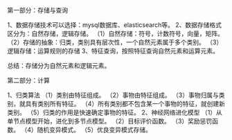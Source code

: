 第一部分：存储与查询

1、数据存储技术可以选择：mysql数据库、elasticsearch等。
2、数据存储格式区分为：自然存储，逻辑存储。
（1）自然存储：符号，计数符号，向量，矩阵。
（2）存储的抽象：归类，类别具有层次性，一个自然元素属于多个类别。
（3）逻辑存储：运算规则的存储
3、特征查询，按照特征查询自然元素和运算元素。

总结：存储分为自然元素和逻辑元素。


第二部分：计算

1、归类算法
（1）类别由特征组成。
（2）事物由特征组成。
（3）事物归属与类别，就具有类别所有特征。
（4）所有类别都不包含某一个事物的特征，就创建新类别。
（5）归类的作用是快速确定事物的特征。
2、神经网络进化模型
（1）从单节点模型开始，进化到多节点模型。
（2）目标评价函数。
（3）奖励惩罚函数。
（4）随机变异模式。
（5）优良变异模式存储。